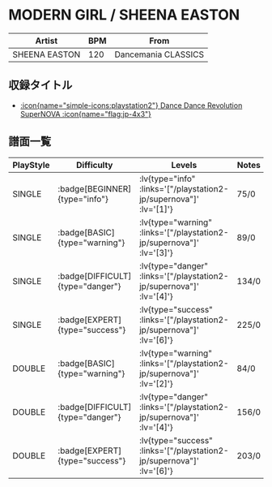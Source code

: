 # MODERN GIRL / SHEENA EASTON

|Artist|BPM|From|
|------|---|----|
|SHEENA EASTON|120|Dancemania CLASSICS|

## 収録タイトル

- [ :icon{name="simple-icons:playstation2"} Dance Dance Revolution SuperNOVA :icon{name="flag:jp-4x3"} ](/playstation2-jp/supernova)

## 譜面一覧

|PlayStyle|Difficulty|Levels|Notes|Movie|
|---------|----------|------|-----|-----|
|SINGLE| :badge[BEGINNER]{type="info"} | :lv{type="info" :links='["/playstation2-jp/supernova"]' :lv='[1]'} |75/0||
|SINGLE| :badge[BASIC]{type="warning"} | :lv{type="warning" :links='["/playstation2-jp/supernova"]' :lv='[3]'} |89/0||
|SINGLE| :badge[DIFFICULT]{type="danger"} | :lv{type="danger" :links='["/playstation2-jp/supernova"]' :lv='[4]'} |134/0||
|SINGLE| :badge[EXPERT]{type="success"} | :lv{type="success" :links='["/playstation2-jp/supernova"]' :lv='[6]'} |225/0||
|DOUBLE| :badge[BASIC]{type="warning"} | :lv{type="warning" :links='["/playstation2-jp/supernova"]' :lv='[2]'} |84/0||
|DOUBLE| :badge[DIFFICULT]{type="danger"} | :lv{type="danger" :links='["/playstation2-jp/supernova"]' :lv='[4]'} |156/0||
|DOUBLE| :badge[EXPERT]{type="success"} | :lv{type="success" :links='["/playstation2-jp/supernova"]' :lv='[6]'} |203/0||
